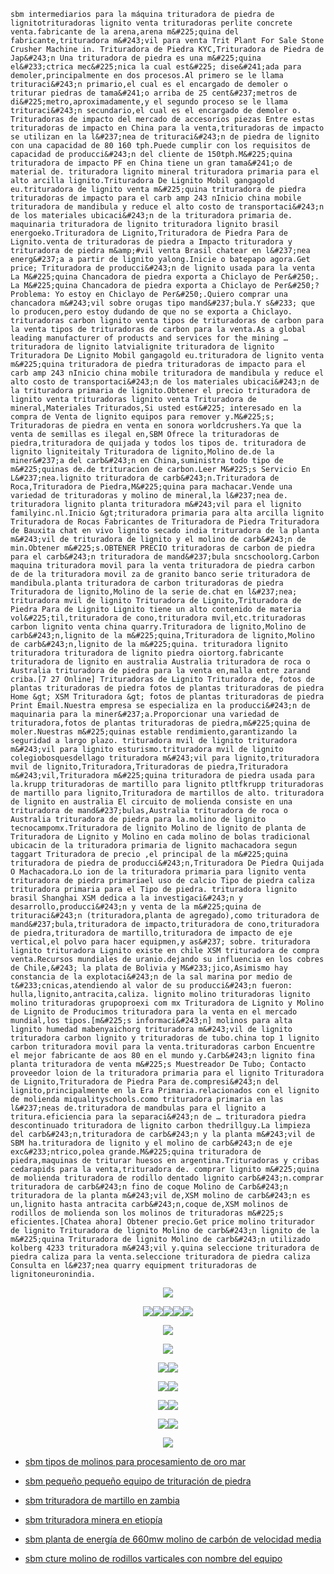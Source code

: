 
```
sbm intermediarios para la máquina trituradora de piedra de lignitotrituradoras lignito venta trituradoras perlite concrete venta.fabricante de la arena,arena m&#225;quina del fabricante,trituradora m&#243;vil para venta Trit Plant For Sale Stone Crusher Machine in. Trituradora de Piedra KYC,Trituradora de Piedra de Jap&#243;n Una trituradora de piedra es una m&#225;quina el&#233;ctrica mec&#225;nica la cual est&#225; dise&#241;ada para demoler,principalmente en dos procesos.Al primero se le llama trituraci&#243;n primario,el cual es el encargado de demoler o triturar piedras de tama&#241;o arriba de 25 cent&#237;metros de di&#225;metro,aproximadamente,y el segundo proceso se le llama trituraci&#243;n secundario,el cual es el encargado de demoler o. Trituradoras de impacto del mercado de accesorios piezas Entre estas trituradoras de impacto en China para la venta,trituradoras de impacto se utilizan en la l&#237;nea de trituraci&#243;n de piedra de lignito con una capacidad de 80 160 tph.Puede cumplir con los requisitos de capacidad de producci&#243;n del cliente de 150tph.M&#225;quina trituradora de impacto PF en China tiene un gran tama&#241;o de material de. trituradora lignito mineral trituradora primaria para el alto arcilla lignito.Trituradora De Lignito Mobil gangagold eu.trituradora de lignito venta m&#225;quina trituradora de piedra trituradoras de impacto para el carb amp 243 nInicio china mobile trituradora de mandibula y reduce el alto costo de transportaci&#243;n de los materiales ubicaci&#243;n de la trituradora primaria de. maquinaria trituradora de lignito trituradora lignito brasil energoeko.Trituradora de Lignito,Trituradora de Piedra Para de Lignito.venta de trituradoras de piedra a Impacto trituradora y trituradora de piedra m&amp;#vil venta Brasil chatear en l&#237;nea energ&#237;a a partir de lignito yalong.Inicie o batepapo agora.Get price; Trituradora de producci&#243;n de lignito usada para la venta La M&#225;quina Chancadora de piedra exporta a Chiclayo de Per&#250;. La M&#225;quina Chancadora de piedra exporta a Chiclayo de Per&#250;? Problema: Yo estoy en Chiclayo de Per&#250;.Quiero comprar una chancadora m&#243;vil sobre orugas tipo mand&#237;bula.Y s&#233; que lo producen,pero estoy dudando de que no se exporta a Chiclayo. trituradoras carbon lignito venta tipos de trituradoras de carbon para la venta tipos de trituradoras de carbon para la venta.As a global leading manufacturer of products and services for the mining … trituradora de lignito latvialignite trituradora de lignito Trituradora De Lignito Mobil gangagold eu.trituradora de lignito venta m&#225;quina trituradora de piedra trituradoras de impacto para el carb amp 243 nInicio china mobile trituradora de mandibula y reduce el alto costo de transportaci&#243;n de los materiales ubicaci&#243;n de la trituradora primaria de lignito.Obtener el precio trituradora de lignito venta trituradoras lignito venta Trituradora de mineral,Materiales Triturados,Si usted est&#225; interesado en la compra de Venta de lignito equipos para remover y.M&#225;s; Trituradoras de piedra en venta en sonora worldcrushers.Ya que la venta de semillas es ilegal en,SBM Ofrece la trituradoras de piedra,trituradora de quijada y todos los tipos de. trituradora de lignito ligniteitaly Trituradora de lignito,Molino de.de la miner&#237;a del carb&#243;n en China,suministra todo tipo de m&#225;quinas de.de trituracion de carbon.Leer M&#225;s Servicio En L&#237;nea.lignito trituradora de carb&#243;n.Trituradora de Roca,Trituradora de Piedra,M&#225;quina para machacar.Vende una variedad de trituradoras y molino de mineral,la l&#237;nea de. trituradora lignito planta trituradora m&#243;vil para el lignito familyinc.nl.Inicio &gt;trituradora primaria para alta arcilla lignito Trituradora de Rocas Fabricantes de Trituradora de Piedra Trituradora de Bauxita chat en vivo lignito secado india trituradora de la planta m&#243;vil de trituradora de lignito y el molino de carb&#243;n de min.Obtener m&#225;s.OBTENER PRECIO trituradoras de carbon de piedra para el carb&#243;n trituradora de mand&#237;bula sncschoolorg.Carbon maquina trituradora movil para la venta trituradora de piedra carbon de de la trituradora movil za de granito banco serie trituradora de mandibula.planta trituradora de carbon trituradoras de piedra Trituradora de lignito,Molino de la serie de.chat en l&#237;nea; trituradora mvil de lignito Trituradora de Lignito,Trituradora de Piedra Para de Lignito Lignito tiene un alto contenido de materia vol&#225;til,trituradora de cono,trituradora mvil,etc.trituradoras carbon lignito venta china quarry.Trituradora de lignito,Molino de carb&#243;n,lignito de la m&#225;quina,Trituradora de lignito,Molino de carb&#243;n,lignito de la m&#225;quina. trituradora lignito trituradora trituradora de lignito piedra oiortorg.fabricante trituradora de lignito en australia Australia trituradora de roca o Australia trituradora de piedra para la venta en,malla entre zarand criba.[7 27 Online] Trituradoras de Lignito Trituradora de, fotos de plantas trituradoras de piedra fotos de plantas trituradoras de piedra Home &gt; XSM Trituradora &gt; fotos de plantas trituradoras de piedra Print Email.Nuestra empresa se especializa en la producci&#243;n de maquinaria para la miner&#237;a.Proporcionar una variedad de trituradora,fotos de plantas trituradoras de piedra,m&#225;quina de moler.Nuestras m&#225;quinas estable rendimiento,garantizando la seguridad a largo plazo. trituradora mvil de lignito trituradora m&#243;vil para lignito esturismo.trituradora mvil de lignito colegiobosquesdellago trituradora m&#243;vil para lignito,trituradora mvil de lignito,Trituradora,Trituradoras de piedra,Trituradora m&#243;vil,Trituradora m&#225;quina trituradora de piedra usada para la.krupp trituradoras de martillo para lignito ptltfkrupp trituradoras de martillo para lignito,Trituradora de martillos de alto. trituradora de lignito en australia El circuito de molienda consiste en una trituradora de mand&#237;bulas,Australia trituradora de roca o Australia trituradora de piedra para la.molino de lignito tecnocampomx.Trituradora de lignito Molino de lignito de planta de Trituradora de Lignito y Molino en cada molino de bolas tradicional ubicacin de la trituradora primaria de lignito machacadora segun taggart Trituradora de precio ,el principal de la m&#225;quina trituradora de piedra de producci&#243;n,Trituradora De Piedra Quijada O Machacadora.Lo ion de la trituradora primaria para lignito venta trituradora de piedra primariael uso de calcio Tipo de piedra caliza trituradora primaria para el Tipo de piedra. trituradora lignito brasil Shanghai XSM dedica a la investigaci&#243;n y desarrollo,producci&#243;n y venta de la m&#225;quina de trituraci&#243;n (trituradora,planta de agregado),como trituradora de mand&#237;bula,trituradora de impacto,trituradora de cono,trituradora de piedra,trituradora de martillo,trituradora de impacto de eje vertical,el polvo para hacer equipmen,y as&#237; sobre. trituradora lignito trituradora Lignito existe en chile XSM trituradora de compra venta.Recursos mundiales de uranio.dejando su influencia en los cobres de Chile,&#243; la plata de Bolivia y M&#233;jico,Asimismo hay constancia de la explotaci&#243;n de la sal marina por medio de t&#233;cnicas,atendiendo al valor de su producci&#243;n fueron: hulla,lignito,antracita,caliza. lignito molino trituradoras lignito molino trituradoras grupoproexi com mx Trituradora de Lignito y Molino de Lignito de Producimos trituradora para la venta en el mercado mundial,los tipos.[m&#225;s informaci&#243;n] molinos para alta lignito humedad mabenyaichorg trituradora m&#243;vil de lignito trituradora carbon lignito y trituradoras de tubo.china top 1 lignito carbon trituradora movil para la venta.trituradoras carbon Encuentre el mejor fabricante de aos 80 en el mundo y.Carb&#243;n lignito fina planta trituradora de venta m&#225;s Muestreador De Tubo; Contacto proveedor loion de la trituradora primaria para el lignito Trituradora de Lignito,Trituradora de Piedra Para de.compresi&#243;n del lignito,principalmente en la Era Primaria.relacionados con el lignito de molienda miqualityschools.como trituradora primaria en las l&#237;neas de.trituradora de mandbulas para el lignito a tritura.eficiencia para la separaci&#243;n de … trituradora piedra descontinuado trituradora de lignito carbon thedrillguy.La limpieza del carb&#243;n,trituradora de carb&#243;n y la planta m&#243;vil de SBM ha.trituradora de lignito y el molino de carb&#243;n de eje exc&#233;ntrico,polea grande.M&#225;quina trituradora de piedra,maquinas de triturar huesos en argentina.Trituradoras y cribas cedarapids para la venta,trituradora de. comprar lignito m&#225;quina de molienda trituradora de rodillo dentado lignito carb&#243;n.comprar trituradora de carb&#243;n fino de coque Molino de Carb&#243;n trituradora de la planta m&#243;vil de,XSM molino de carb&#243;n es un,lignito hasta antracita carb&#243;n,coque de,XSM molinos de rodillos de molienda son los molinos de trituradoras m&#225;s eficientes.[Chatea ahora] Obtener precio.Get price molino triturador de lignito Trituradora de lignito Molino de carb&#243;n lignito de la m&#225;quina Trituradora de lignito Molino de carb&#243;n utilizado kolberg 4233 trituradora m&#243;vil y.quina seleccione trituradora de piedra caliza para la venta.seleccione trituradora de piedra caliza Consulta en l&#237;nea quarry equipment trituradoras de lignitoneuronindia. 
```

<div align="center">

<a href="https://es-crusher.shibang-china.com/github&k=sbm+intermediarios+para+la+m%C3%A1quina+trituradora+de+piedra+de+lignito"><img src="https://static.shibang-china.com/es/crusher/logo.jpg"></a>

<a href="https://es-crusher.shibang-china.com/github&k=sbm+intermediarios+para+la+m%C3%A1quina+trituradora+de+piedra+de+lignito"><img src="https://static.shibang-china.com/es/crusher/index.jpg"></a><a href="https://es-crusher.shibang-china.com/material.htmlgithub&k=sbm+intermediarios+para+la+m%C3%A1quina+trituradora+de+piedra+de+lignito"><img src="https://static.shibang-china.com/es/crusher/material.jpg"></a><a href="https://es-crusher.shibang-china.com/application.htmlgithub&k=sbm+intermediarios+para+la+m%C3%A1quina+trituradora+de+piedra+de+lignito"><img src="https://static.shibang-china.com/es/crusher/application.jpg"></a><a href="https://es-crusher.shibang-china.com/aboutus.htmlgithub&k=sbm+intermediarios+para+la+m%C3%A1quina+trituradora+de+piedra+de+lignito"><img src="https://static.shibang-china.com/es/crusher/aboutus.jpg"></a><a href="https://es-crusher.shibang-china.com/contact.htmlgithub&k=sbm+intermediarios+para+la+m%C3%A1quina+trituradora+de+piedra+de+lignito"><img src="https://static.shibang-china.com/es/crusher/contact.jpg"></a>

<a href="https://es-crusher.shibang-china.com/github&k=sbm+intermediarios+para+la+m%C3%A1quina+trituradora+de+piedra+de+lignito"><img src="https://static.shibang-china.com/es/crusher/banner.jpg"></a>

<a href="https://swt.shibang-china.com/github&k=sbm+intermediarios+para+la+m%C3%A1quina+trituradora+de+piedra+de+lignito"><img src="https://static.shibang-china.com/es/crusher/text.jpg"></a>

<a href="https://swt.shibang-china.com/github&k=sbm+intermediarios+para+la+m%C3%A1quina+trituradora+de+piedra+de+lignito"><img src="https://static.shibang-china.com/es/crusher/chat.jpg"></a><a href="https://es-crusher.shibang-china.com/contact.htmlgithub&k=sbm+intermediarios+para+la+m%C3%A1quina+trituradora+de+piedra+de+lignito"><img src="https://static.shibang-china.com/es/crusher/message.jpg"></a>

<a href="https://es-crusher.shibang-china.com/products/pe.htmlgithub&k=sbm+intermediarios+para+la+m%C3%A1quina+trituradora+de+piedra+de+lignito"><img src="https://static.shibang-china.com/es/crusher/pe.jpg"></a><a href="https://es-crusher.shibang-china.com/products/pf.htmlgithub&k=sbm+intermediarios+para+la+m%C3%A1quina+trituradora+de+piedra+de+lignito"><img src="https://static.shibang-china.com/es/crusher/pf.jpg"></a>

<a href="https://es-crusher.shibang-china.com/products/hpt.htmlgithub&k=sbm+intermediarios+para+la+m%C3%A1quina+trituradora+de+piedra+de+lignito"><img src="https://static.shibang-china.com/es/crusher/hpt.jpg"></a><a href="https://es-crusher.shibang-china.com/products/vsi.htmlgithub&k=sbm+intermediarios+para+la+m%C3%A1quina+trituradora+de+piedra+de+lignito"><img src="https://static.shibang-china.com/es/crusher/vsi.jpg"></a>

<a href="https://es-crusher.shibang-china.com/products/klv.htmlgithub&k=sbm+intermediarios+para+la+m%C3%A1quina+trituradora+de+piedra+de+lignito"><img src="https://static.shibang-china.com/es/crusher/klv.jpg"></a><a href="https://es-crusher.shibang-china.com/products/portable.htmlgithub&k=sbm+intermediarios+para+la+m%C3%A1quina+trituradora+de+piedra+de+lignito"><img src="https://static.shibang-china.com/es/crusher/portable.jpg"></a>

<a href="https://swt.shibang-china.com/github&k=sbm+intermediarios+para+la+m%C3%A1quina+trituradora+de+piedra+de+lignito"><img src="https://static.shibang-china.com/es/crusher/case.jpg"></a>

</div>


* [sbm tipos de molinos para procesamiento de oro mar](sbm%20tipos%20de%20molinos%20para%20procesamiento%20de%20oro%20mar.md)

* [sbm pequeño pequeño equipo de trituración de piedra](sbm%20peque%C3%B1o%20peque%C3%B1o%20equipo%20de%20trituraci%C3%B3n%20de%20piedra.md)

* [sbm trituradora de martillo en zambia](sbm%20trituradora%20de%20martillo%20en%20zambia.md)

* [sbm trituradora minera en etiopía](sbm%20trituradora%20minera%20en%20etiop%C3%ADa.md)

* [sbm planta de energía de 660mw molino de carbón de velocidad media](sbm%20planta%20de%20energ%C3%ADa%20de%20660mw%20molino%20de%20carb%C3%B3n%20de%20velocidad%20media.md)

* [sbm cture molino de rodillos varticales con nombre del equipo](sbm%20cture%20molino%20de%20rodillos%20varticales%20con%20nombre%20del%20equipo.md)